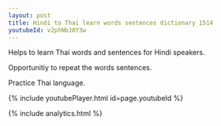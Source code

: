 ```yaml
---
layout: post
title: Hindi to Thai learn words sentences dictionary 1514 
youtubeId: v2phNbJ8Y3w
---
```

 
 
Helps to learn Thai words and sentences for Hindi speakers.

Opportunitiy to repeat the words sentences. 

Practice Thai language. 
 
{% include youtubePlayer.html id=page.youtubeId %}
 
 
{% include analytics.html %}